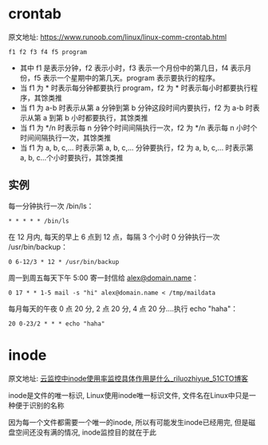 # crontab

原文地址: https://www.runoob.com/linux/linux-comm-crontab.html

```
f1 f2 f3 f4 f5 program
```

- 其中 f1 是表示分钟，f2 表示小时，f3 表示一个月份中的第几日，f4 表示月份，f5 表示一个星期中的第几天。program 表示要执行的程序。
- 当 f1 为 * 时表示每分钟都要执行 program，f2 为 * 时表示每小时都要执行程序，其馀类推
- 当 f1 为 a-b 时表示从第 a 分钟到第 b 分钟这段时间内要执行，f2 为 a-b 时表示从第 a 到第 b 小时都要执行，其馀类推
- 当 f1 为 */n 时表示每 n 分钟个时间间隔执行一次，f2 为 */n 表示每 n 小时个时间间隔执行一次，其馀类推
- 当 f1 为 a, b, c,... 时表示第 a, b, c,... 分钟要执行，f2 为 a, b, c,... 时表示第 a, b, c...个小时要执行，其馀类推

## 实例

每一分钟执行一次 /bin/ls：

```
* * * * * /bin/ls
```

在 12 月内, 每天的早上 6 点到 12 点，每隔 3 个小时 0 分钟执行一次 /usr/bin/backup：

```
0 6-12/3 * 12 * /usr/bin/backup
```

周一到周五每天下午 5:00 寄一封信给 alex@domain.name：

```
0 17 * * 1-5 mail -s "hi" alex@domain.name < /tmp/maildata
```

每月每天的午夜 0 点 20 分, 2 点 20 分, 4 点 20 分....执行 echo "haha"：

```
20 0-23/2 * * * echo "haha"
```

# inode

原文地址: [云监控中inode使用率监控具体作用是什么_riluozhiyue_51CTO博客](https://blog.51cto.com/frankch/1771924)

inode是文件的唯一标识, Linux使用inode唯一标识文件, 文件名在Linux中只是一种便于识别的名称

因为每一个文件都需要一个唯一的inode, 所以有可能发生inode已经用完, 但是磁盘空间还没有满的情况, inode监控目的就在于此